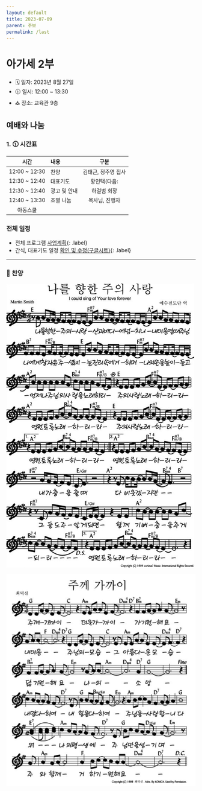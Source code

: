 ```yaml
---
layout: default
title: 2023-07-09
parent: 주보
permalink: /last
---
```


# 아가세 2부
- 🗓️ 일자: 2023년 8월 27일
- 🕦 일시: 12:00 ~ 13:30
- ⛪ 장소: 교육관 9층

## 예배와 나눔

### 1. 🕦  시간표

|시간| 내용 | 구분|
|:---:|:-------------------------------------------|:----:|
| 12:00 ~ 12:30 | 찬양 | 김태근, 정주영 집사|
| 12:30 ~ 12:40 | 대표기도 | 황인택(다음:  |
| 12:30 ~ 12:40 | 광고 및 안내| 하걸범 회장|
| 12:40 ~ 13:30 | 조별 나눔 | 목사님, 진행자|
| 아동스쿨 | | |

### 전체 일정
- 전체 프로그램 [사업계획](schedule){: .label}
- 간식, 대표기도 일정 [확인 및 수정(구글시트)](https://docs.google.com/spreadsheets/d/1lbI19_aBxfNdhaPLaUOwoYV0HYdjHeSiXNjnpaHt0dw/edit?usp=sharing){: .label}

---

### 🎵 찬양

![](attachments/2023-07-09_1.jpeg)

![](attachments/2023-07-09_2.png)


